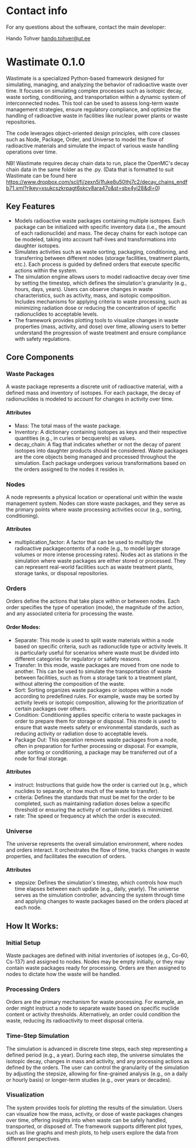 # Contact info
For any questions about the software, contact the main developer:

Hando Tohver
hando.tohver@ut.ee 

# Wastimate 0.1.0

Wastimate is a specialized Python-based framework designed for simulating, managing, and analyzing the behavior of radioactive waste over time. It focuses on simulating complex processes such as isotopic decay, waste sorting, conditioning, and transportation within a dynamic system of interconnected nodes. This tool can be used to assess long-term waste management strategies, ensure regulatory compliance, and optimize the handling of radioactive waste in facilities like nuclear power plants or waste repositories.

The code leverages object-oriented design principles, with core classes such as Node, Package, Order, and Universe to model the flow of radioactive materials and simulate the impact of various waste handling operations over time.

NB! Wastimate requires decay chain data to run, place the OpenMC's decay chain data in the same folder as the .py. (Data that is formatted to suit Wastimate can be found here https://www.dropbox.com/scl/fi/zexn5i1fuke8u50thj7c2/decay_chains_endfb71.xml?rlkey=xsukcszkrpagt6skcv8ara47o&st=sbx4yi28&dl=0)

## Key Features
* Models radioactive waste packages containing multiple isotopes. Each package can be initialized with specific inventory data (i.e., the amount of each radionuclide) and mass. The decay chains for each isotope can be modeled, taking into account half-lives and transformations into daughter isotopes.
* Simulates activities such as waste sorting, packaging, conditioning, and transferring between different nodes (storage facilities, treatment plants, etc.). Each process is guided by defined orders that execute specific actions within the system.
* The simulation engine allows users to model radioactive decay over time by setting the timestep, which defines the simulation's granularity (e.g., hours, days, years). Users can observe changes in waste characteristics, such as activity, mass, and isotopic composition.
Includes mechanisms for applying criteria to waste processing, such as minimizing radiation dose or reducing the concentration of specific radionuclides to acceptable levels.
* The framework provides plotting tools to visualize changes in waste properties (mass, activity, and dose) over time, allowing users to better understand the progression of waste treatment and ensure compliance with safety regulations.

## Core Components

### Waste Packages
A waste package represents a discrete unit of radioactive material, with a defined mass and inventory of isotopes. For each package, the decay of radionuclides is modeled to account for changes in activity over time.
#### Attributes
* Mass: The total mass of the waste package.
* Inventory: A dictionary containing isotopes as keys and their respective quantities (e.g., in curies or becquerels) as values.
* decay_chain: A flag that indicates whether or not the decay of parent isotopes into daughter products should be considered.
Waste packages are the core objects being managed and processed throughout the simulation. Each package undergoes various transformations based on the orders assigned to the nodes it resides in.

### Nodes
A node represents a physical location or operational unit within the waste management system. Nodes can store waste packages, and they serve as the primary points where waste processing activities occur (e.g., sorting, conditioning).
#### Attributes
* multiplication_factor: A factor that can be used to multiply the radioactive packagecontents of a node (e.g., to model larger storage volumes or more intense processing rates).
Nodes act as stations in the simulation where waste packages are either stored or processed. They can represent real-world facilities such as waste treatment plants, storage tanks, or disposal repositories.

### Orders
Orders define the actions that take place within or between nodes. Each order specifies the type of operation (mode), the magnitude of the action, and any associated criteria for processing the waste.
#### Order Modes:
* Separate: This mode is used to split waste materials within a node based on specific criteria, such as radionuclide type or activity levels. It is particularly useful for scenarios where waste must be divided into different categories for regulatory or safety reasons.
* Transfer: In this mode, waste packages are moved from one node to another. This can be used to simulate the transportation of waste between facilities, such as from a storage tank to a treatment plant, without altering the composition of the waste.
* Sort: Sorting organizes waste packages or isotopes within a node according to predefined rules. For example, waste may be sorted by activity levels or isotopic composition, allowing for the prioritization of certain packages over others.
* Condition: Conditioning applies specific criteria to waste packages in order to prepare them for storage or disposal. This mode is used to ensure that waste meets safety or environmental standards, such as reducing activity or radiation dose to acceptable levels.
* Package Out: This operation removes waste packages from a node, often in preparation for further processing or disposal. For example, after sorting or conditioning, a package may be transferred out of a node for final storage.
#### Attributes
* instruct: Instructions that guide how the order is carried out (e.g., which nuclides to separate, or how much of the waste to transfer).
* criteria: Defines the standards that must be met for the order to be completed, such as maintaining radiation doses below a specific threshold or ensuring the activity of certain nuclides is minimized.
* rate: The speed or frequency at which the order is executed.

### Universe
The universe represents the overall simulation environment, where nodes and orders interact. It orchestrates the flow of time, tracks changes in waste properties, and facilitates the execution of orders.
#### Attributes
* stepsize: Defines the simulation's timestep, which controls how much time elapses between each update (e.g., daily, yearly).
The universe serves as the simulation controller, advancing the system through time and applying changes to waste packages based on the orders placed at each node.

## How It Works:

### Initial Setup
Waste packages are defined with initial inventories of isotopes (e.g., Co-60, Cs-137) and assigned to nodes. Nodes may be empty initially, or they may contain waste packages ready for processing. Orders are then assigned to nodes to dictate how the waste will be handled.

### Processing Orders
Orders are the primary mechanism for waste processing. For example, an order might instruct a node to separate waste based on specific nuclide content or activity thresholds. Alternatively, an order could condition the waste, reducing its radioactivity to meet disposal criteria.

### Time-Step Simulation
The simulation is advanced in discrete time steps, each step representing a defined period (e.g., a year). During each step, the universe simulates the isotopic decay, changes in mass and activity, and any processing actions as defined by the orders. The user can control the granularity of the simulation by adjusting the stepsize, allowing for fine-grained analysis (e.g., on a daily or hourly basis) or longer-term studies (e.g., over years or decades).

### Visualization
The system provides tools for plotting the results of the simulation. Users can visualize how the mass, activity, or dose of waste packages changes over time, offering insights into when waste can be safely handled, transported, or disposed of. The framework supports different plot types, such as line graphs and mesh plots, to help users explore the data from different perspectives.
